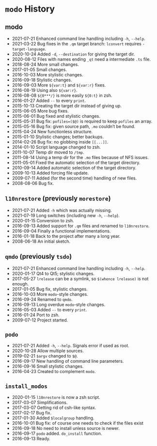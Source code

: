 # `modo` History

## modo

* 2021-07-21    Enhanced command line handling including `-h`, `--help`.
* 2021-03-22    Bug fixes in the `.qm` target branch: `lconvert` requires `-target-language`.
* 2020-10-24    Added `-d`, `--destination` for giving the target dir.
* 2020-08-12    Files with names ending `_qt` need a intermediate `.ts` file.
* 2018-08-24    More small changes.
* 2017-01-05    Small changes.
* 2016-10-03    More stylistic changes.
* 2016-09-18    Stylistic changes.
* 2016-09-03    More `${var:t}` and `${var:r}` fixes.
* 2016-08-19    Using also `${var:r}`.
* 2016-08-08    `${0***/}` is more easily `${0:t}` in zsh.
* 2016-01-27    Added `--` to every `print`.
* 2015-10-13    Creating the target dir instead of giving up.
* 2015-06-05    More bug fixes.
* 2015-06-01    Bug fixed and stylistic changes.
* 2015-05-31    Bug fix: `pofiles=($@)` is required to keep `pofiles` an array.
* 2015-05-16    Bug fix: given source path, `.mo` couldn’t be found.
* 2015-04-24    New functionless structure.
* 2015-01-10    Stylistic changes; better backups.
* 2014-02-26    Bug fix: no globbing inside `[[...]]`.
* 2014-01-10    Script language changed to zsh.
* 2011-10-07    Temp dir moved to `/tmp`.
* 2011-08-14    Using a temp dir for the `.mo` files because of NFS issues.
* 2011-05-01    Fixed the automatic selection of the target directory.
* 2010-09-14    Added automatic selection of the target directory.
* 2009-10-13    Added forcing file update.
* 2009-07-11    Added (for the second time) handling of new files.
* 2008-08-06    Bug fix.

## `l10nrestore` (previously `morestore`)

* 2021-07-21    Added `-h` which was actually missing.
* 2021-07-19    Long switches (including new `-h`, `--help`).
* 2020-01-15    Conversion to zsh.
* 2016-09-13    Added support for `.qm` files and renamed to `l10nrestore`.
* 2016-09-04    Finally a functional implementations.
* 2016-01-18    Back to the project after many a long year.
* 2008-06-18    An initial sketch.

## `qmdo` (previously `tsdo`)

* 2021-07-21    Enhanced command line handling including `-h`, `--help`.
* 2020-01-17    Qt4 to Qt5; stylistic changes.
* 2017-05-27    `lrelease` can be a symlink, so `$(whence lrelease)` is not enough.
* 2017-01-05    Bug fix, stylistic changes.
* 2016-10-03    More `modo`-style changes.
* 2016-09-24    Renamed to `qmdo`.
* 2016-09-13    Long overdue `modo`-style changes.
* 2016-05-03    Added `--` to every `print`.
* 2016-01-24    Port to zsh.
* 2009-07-12    Project started.

## `podo`

* 2021-07-21    Added `-h`, `--help`. Signals error if used as root.
* 2020-10-28    Allow multiple sources.
* 2019-02-21    `$argv` changed to `$@`.
* 2016-09-17    New handling of command line parameters.
* 2016-09-16    Small stylistic changes.
* 2016-04-23    Created to complement `modo`.

## `install_modos`

* 2020-01-15    `l10nrestore` is now a zsh script.
* 2017-03-07    Simplifications.
* 2017-03-07    Getting rid of csh-like syntax.
* 2017-02-17    Bug fix.
* 2017-01-30    Added `$localgroup` handling.
* 2016-10-01    Bug fix: of course one needs to check if the files exist
* 2016-09-18    No need to install unless source is newer.
* 2016-09-17    `podo` added. `do_install` function.
* 2016-09-13    Ready.

